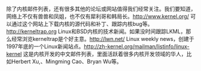 除了内核邮件列表，还有很多其他的论坛或网站值得我们经常关注。我们要知道，网络上不仅有兽兽和凤姐，也不仅有犀利哥和韩局长。http://www.kernel.org/ 可以通过这个网站上下载内核的源代码和补丁、跟踪内核bug等。http://kerneltrap.org Linux和BSD内核的技术新闻。如果没时间跟踪LKML，那么经常浏览kerneltrap是个好主意。http://lwn.net/ Linux weekly news，创建于1997年底的一个Linux新闻站点。http://zh-kernel.org/mailman/listinfo/linux-kernel 这是内核开发的中文邮件列表，里面活跃着很多内核开发领域的华人，比如Herbert  Xu,、Mingming Cao、Bryan Wu等。